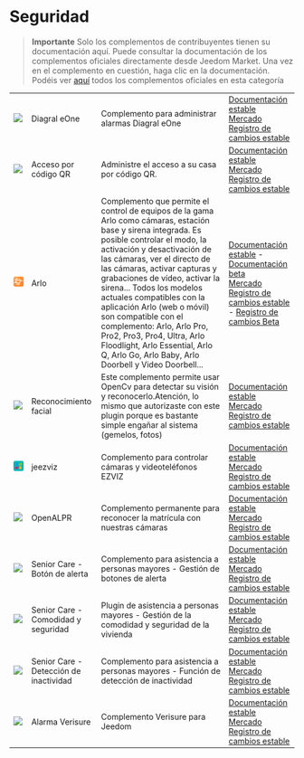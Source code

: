 
# Seguridad


>**Importante**
>Solo los complementos de contribuyentes tienen su documentación aquí. Puede consultar la documentación de los complementos oficiales directamente desde Jeedom Market. Una vez en el complemento en cuestión, haga clic en la documentación.
>Podéis ver [aquí](https://market.jeedom.com/index.php?v=d&p=market&type=plugin&categorie=security) todos los complementos oficiales en esta categoría


| | | | |
|--- | --- | --- | ---|
|<img src="Diagral_eOne/Diagral_eOne_icon.png" class="pluginLogo" width="100" />|Diagral eOne|Complemento para administrar alarmas Diagral eOne|[Documentación estable](https://mguyard.github.io/Jeedom-Diagral_eOne/es_ES/)<br/>[Mercado](https://market.jeedom.com/index.php?v=d&p=market_display&id=3820)<br/>[Registro de cambios estable](https://mguyard.github.io/Jeedom-Diagral_eOne/es_ES/changelog)|
|<img src="QRacces/QRacces_icon.png" class="pluginLogo" width="100" />|Acceso por código QR|Administre el acceso a su casa por código QR.|[Documentación estable](http://mika-nt28.github.io/Documentations/QRacces/fr_FR)<br/>[Mercado](https://market.jeedom.com/index.php?v=d&p=market_display&id=3758)<br/>[Registro de cambios estable](https://mika-nt28.github.io/Documentations/QRacces/es_ES/changelog)|
|<img src="arlo/arlo_icon.png" class="pluginLogo" width="100" />|Arlo|Complemento que permite el control de equipos de la gama Arlo como cámaras, estación base y sirena integrada. Es posible controlar el modo, la activación y desactivación de las cámaras, ver el directo de las cámaras, activar capturas y grabaciones de vídeo, activar la sirena... Todos los modelos actuales compatibles con la aplicación Arlo (web o móvil) son compatible con el complemento: Arlo, Arlo Pro, Pro2, Pro3, Pro4, Ultra, Arlo Floodlight, Arlo Essential, Arlo Q, Arlo Go, Arlo Baby, Arlo Doorbell y Video Doorbell...|[Documentación estable](https://mips2648.github.io/jeedom-plugins-docs/arlo/es_ES/) - [Documentación beta](https://mips2648.github.io/jeedom-plugins-docs/arlo/es_ES/)<br/>[Mercado](https://market.jeedom.com/index.php?v=d&p=market_display&id=3708)<br/>[Registro de cambios estable](https://mips2648.github.io/jeedom-plugins-docs/arlo/es_ES/changelog) - [Registro de cambios Beta](https://mips2648.github.io/jeedom-plugins-docs/arlo/es_ES/changelog)|
|<img src="facerecognition/facerecognition_icon.png" class="pluginLogo" width="100" />|Reconocimiento facial|Este complemento permite usar OpenCv para detectar su visión y reconocerlo.Atención, lo mismo que autorizaste con este plugin porque es bastante simple engañar al sistema (gemelos, fotos)|[Documentación estable](http://mika-nt28.github.io/Documentations/facerecognition/es_ES/)<br/>[Mercado](https://market.jeedom.com/index.php?v=d&p=market_display&id=3863)<br/>[Registro de cambios estable](https://mika-nt28.github.io/Documentations/facerecognition/es_ES/changelog)|
|<img src="jeezviz/jeezviz_icon.png" class="pluginLogo" width="100" />|jeezviz|Complemento para controlar cámaras y videoteléfonos EZVIZ|[Documentación estable](https://famille-ozaer.github.io/jeezviz/es_ES/index.md)<br/>[Mercado](https://market.jeedom.com/index.php?v=d&p=market_display&id=4063)<br/>[Registro de cambios estable](https://famille-ozaer.github.io/jeezviz/es_ES/changelog.html)|
|<img src="openalpr/openalpr_icon.png" class="pluginLogo" width="100" />|OpenALPR|Complemento permanente para reconocer la matrícula con nuestras cámaras|[Documentación estable](https://mika-nt28.github.io/Documentations/openalpr/fr_FR)<br/>[Mercado](https://market.jeedom.com/index.php?v=d&p=market_display&id=1613)<br/>[Registro de cambios estable](https://mika-nt28.github.io/Documentations/openalpr/es_ES/changelog)|
|<img src="seniorcarealertbt/seniorcarealertbt_icon.png" class="pluginLogo" width="100" />|Senior Care - Botón de alerta|Complemento para asistencia a personas mayores - Gestión de botones de alerta|[Documentación estable](https://agp42.github.io/seniorcarealertbt/es_ES/)<br/>[Mercado](https://market.jeedom.com/index.php?v=d&p=market_display&id=3948)<br/>[Registro de cambios estable](https://agp42.github.io/seniorcarealertbt/es_ES/changelog)|
|<img src="seniorcarecomfortsecurity/seniorcarecomfortsecurity_icon.png" class="pluginLogo" width="100" />|Senior Care - Comodidad y seguridad|Plugin de asistencia a personas mayores - Gestión de la comodidad y seguridad de la vivienda|[Documentación estable](https://agp42.github.io/seniorcarecomfortsecurity/es_ES/)<br/>[Mercado](https://market.jeedom.com/index.php?v=d&p=market_display&id=3972)<br/>[Registro de cambios estable](https://agp42.github.io/seniorcarecomfortsecurity/es_ES/changelog)|
|<img src="seniorcareinactivity/seniorcareinactivity_icon.png" class="pluginLogo" width="100" />|Senior Care - Detección de inactividad|Complemento para asistencia a personas mayores - Función de detección de inactividad|[Documentación estable](https://agp42.github.io/seniorcareinactivity/es_ES/)<br/>[Mercado](https://market.jeedom.com/index.php?v=d&p=market_display&id=3947)<br/>[Registro de cambios estable](https://agp42.github.io/seniorcareinactivity/es_ES/changelog)|
|<img src="verisure/verisure_icon.png" class="pluginLogo" width="100" />|Alarma Verisure|Complemento Verisure para Jeedom|[Documentación estable](https://xav-74.github.io/verisure/es_ES/)<br/>[Mercado](https://market.jeedom.com/index.php?v=d&p=market_display&id=3997)<br/>[Registro de cambios estable](https://xav-74.github.io/verisure/es_ES/changelog)|
